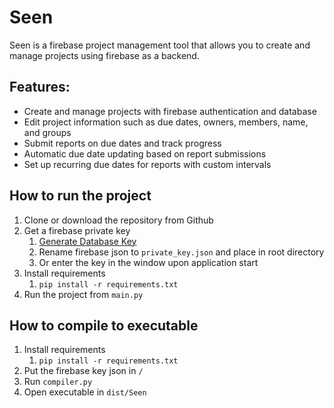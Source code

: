 # Seen

Seen is a firebase project management tool that allows you to create and manage projects using firebase as a
backend.

## Features:

- Create and manage projects with firebase authentication and database
- Edit project information such as due dates, owners, members, name, and groups
- Submit reports on due dates and track progress
- Automatic due date updating based on report submissions
- Set up recurring due dates for reports with custom intervals

## How to run the project

1. Clone or download the repository from Github
2. Get a firebase private key
    1. [Generate Database Key](https://firebase.google.com/docs/admin/setup#:~:text=To%20generate%20a%20private%20key%20file%20for%20your,Securely%20store%20the%20JSON%20file%20containing%20the%20key.)
    2. Rename firebase json to ```private_key.json``` and place in root directory
    3. Or enter the key in the window upon application start
3. Install requirements
    1. ```pip install -r requirements.txt```
4. Run the project from ```main.py```

## How to compile to executable

1. Install requirements
    1. ```pip install -r requirements.txt```
2. Put the firebase key json in ```/```
3. Run ```compiler.py```
4. Open executable in ```dist/Seen```